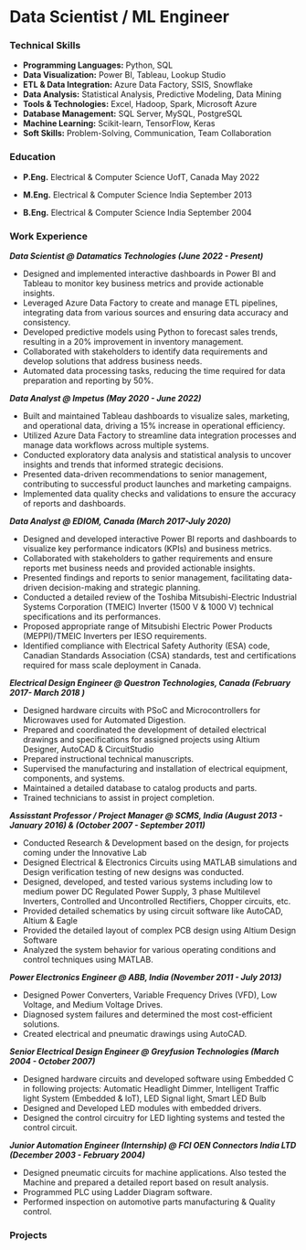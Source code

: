 # Data Scientist / ML Engineer


### Technical Skills


* **Programming Languages:** Python, SQL
* **Data Visualization:** Power BI, Tableau, Lookup Studio
* **ETL & Data Integration:** Azure Data Factory, SSIS, Snowflake 
* **Data Analysis:** Statistical Analysis, Predictive Modeling, Data Mining
* **Tools & Technologies:** Excel, Hadoop, Spark, Microsoft Azure
* **Database Management:** SQL Server, MySQL, PostgreSQL
* **Machine Learning:** Scikit-learn, TensorFlow, Keras
* **Soft Skills:** Problem-Solving, Communication, Team Collaboration
  


### Education

* **P.Eng.** Electrical & Computer Science UofT, Canada  May 2022

* **M.Eng.** Electrical & Computer Science India  September 2013

* **B.Eng.** Electrical & Computer Science India  September 2004


### Work Experience

**_Data Scientist @ Datamatics Technologies (June 2022 - Present)_**

* Designed and implemented interactive dashboards in Power BI and Tableau to monitor key business metrics and provide actionable insights.
* Leveraged Azure Data Factory to create and manage ETL pipelines, integrating data from various sources and ensuring data accuracy and consistency.
* Developed predictive models using Python to forecast sales trends, resulting in a 20% improvement in inventory management.
* Collaborated with stakeholders to identify data requirements and develop solutions that address business needs.
* Automated data processing tasks, reducing the time required for data preparation and reporting by 50%.

**_Data Analyst @ Impetus (May 2020 - June 2022)_**

* Built and maintained Tableau dashboards to visualize sales, marketing, and operational data, driving a 15% increase in operational efficiency.
* Utilized Azure Data Factory to streamline data integration processes and manage data workflows across multiple systems.
* Conducted exploratory data analysis and statistical analysis to uncover insights and trends that informed strategic decisions.
* Presented data-driven recommendations to senior management, contributing to successful product launches and marketing campaigns.
* Implemented data quality checks and validations to ensure the accuracy of reports and dashboards.

**_Data Analyst @ EDIOM, Canada (March 2017-July 2020)_**

* Designed and developed interactive Power BI reports and dashboards to visualize key performance indicators (KPIs) and business metrics.
* Collaborated with stakeholders to gather requirements and ensure reports met business needs and provided actionable insights.
* Presented findings and reports to senior management, facilitating data-driven decision-making and strategic planning.
* Conducted a detailed review of the Toshiba Mitsubishi-Electric Industrial Systems Corporation (TMEIC) Inverter (1500 V & 1000 V) technical specifications and its performances.
* Proposed appropriate range of Mitsubishi Electric Power Products (MEPPI)/TMEIC Inverters per IESO requirements.
* Identified compliance with Electrical Safety Authority (ESA) code, Canadian Standards Association (CSA) standards, test and certifications required for mass scale deployment in Canada.

**_Electrical Design Engineer @ Questron Technologies, Canada (February 2017- March 2018 )_**

* Designed hardware circuits with PSoC and Microcontrollers for Microwaves used for Automated Digestion.
* Prepared and coordinated the development of detailed electrical drawings and specifications for assigned projects using Altium Designer, AutoCAD & CircuitStudio
* Prepared instructional technical manuscripts.
* Supervised the manufacturing and installation of electrical equipment, components, and systems.
* Maintained a detailed database to catalog products and parts. 
* Trained technicians to assist in project completion.

**_Assisstant Professor / Project Manager @ SCMS, India (August 2013 - January 2016) & (October 2007 - September 2011)_**
						               
* Conducted Research & Development based on the design, for projects coming under the Innovative Lab
* Designed Electrical & Electronics Circuits using MATLAB simulations and Design verification testing of new designs was conducted.
* Designed, developed, and tested various systems including low to medium power DC Regulated Power Supply, 3 phase Multilevel Inverters, Controlled and Uncontrolled Rectifiers, Chopper circuits, etc.
* Provided  detailed schematics by using circuit software like AutoCAD, Altium & Eagle
* Provided the detailed layout of complex PCB design using Altium Design Software
* Analyzed the system behavior for various operating conditions and control techniques using MATLAB.

**_Power Electronics Engineer @ ABB, India (November 2011 - July 2013)_**

* Designed Power Converters, Variable Frequency Drives (VFD), Low Voltage, and Medium Voltage Drives.
* Diagnosed system failures and determined the most cost-efficient solutions.
* Created electrical and pneumatic drawings using AutoCAD.

**_Senior Electrical Design Engineer @ Greyfusion Technologies (March 2004 - October 2007)_**

* Designed hardware circuits and developed software using Embedded C in following projects: Automatic Headlight Dimmer, Intelligent Traffic light System (Embedded & IoT), LED Signal light, Smart LED Bulb
* Designed and Developed LED modules with embedded drivers. 
* Designed the control circuitry for LED lighting systems and tested the control circuit.

**_Junior Automation Engineer (Internship) @ FCI OEN Connectors India LTD (December 2003 - February 2004)_**

* Designed pneumatic circuits for machine applications. Also tested the Machine and prepared a detailed report based on result analysis.
* Programmed PLC using Ladder Diagram software.
* Performed inspection on automotive parts manufacturing & Quality control.


### Projects





